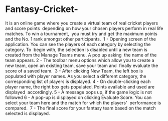 # Fantasy-Cricket-
It is an online game where you create a virtual team of real cricket players and score points  depending on how your chosen players perform in real life matches. To win a tournament,  you must try and get the maximum points and the No. 1 rank amongst other participants. 
1 - Opening screen of the application. You can see the players of each category by selecting the category. To  begin with, the selection is disabled until a new team is created from the Manage Teams menu. A pop up asking  the name of the team appears. 
2 - The toolbar menu options which allow you to create a new team, open an existing team, save your team and  finally evaluate the score of a saved team.  
3 - After clicking New Team, the left box is populated with player names. As you select a different category, the  corresponding list of players is displayed. 
4 - On double-clicking each player name, the right box gets populated. Points available and used are displayed  accordingly. 
5 - A message pops up, if the game logic is not followed 
6 - A pop-up is displayed on clicking Evaluate Score. You can select your team here and the match for which the players'  performance is compared. 
7 - The final score for your fantasy team based on the match selected is displayed. 
 
